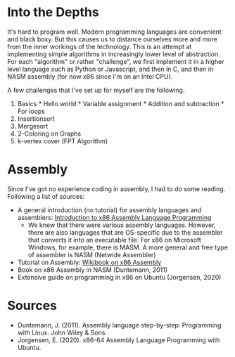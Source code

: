 # Into the Depths
It's hard to program well. Modern programming languages are convenient and black boxy. But this causes us to distance ourselves more and more from the inner workings of the technology.
This is an attempt at implementing simple algorithms in increasingly lower level of abstraction. For each "algorithm" or rather "challenge", we first implement it in a higher level language such as Python or Javascript, and then in C, and then in NASM assembly (for now x86 since I'm on an Intel CPU).

A few challenges that I've set up for myself are the following.

  1. Basics
    * Hello world
    * Variable assignment
    * Addition and subtraction
    * For loops
  2. Insertionsort
  3. Mergesort
  4. 2-Coloring on Graphs
  5. k-vertex cover (FPT Algorithm)

# Assembly
Since I've got no experience coding in assembly, I had to do some reading. Following a list of sources:

  * A general introduction (no tutorial) for assembly languages and assemblers: [Introduction to x86 Assembly Language Programming](https://cs.lmu.edu/~ray/notes/x86assembly/)
    * We knew that there were various assembly languages. However, there are also languages that are OS-specific due to the assembler that converts it into an executable file. For x86 on Microsoft Windows, for example, there is MASM. A more general and free type of assembler is NASM (Netwide Assembler)
  * Tutorial on Assembly: [Wikibook on x86 Assembly](https://en.wikibooks.org/wiki/X86_Assembly)
  * Book on x86 Assembly in NASM (Duntemann, 2011)
  * Extensive guide on programming in x86 on Ubuntu (Jorgensen, 2020)

# Sources
  * Duntemann, J. (2011). Assembly language step-by-step: Programming with Linux. John Wiley & Sons.
  * Jorgensen, E. (2020). x86-64 Assembly Language Programming with Ubuntu. 
